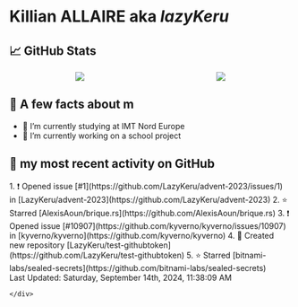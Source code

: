 <body>
    <div class="header">
        <h1><b>Killian ALLAIRE</b> aka <i>lazyKeru</i></h1>
    </div>
    <div class="body">
        <div>
            <h2>📈 GitHub Stats</h2>
            <div style="display: flex; align-items: flex-start; justify-content:space-around;">
                <img src="https://github-readme-stats.vercel.app/api?username=LazyKeru&theme=graywhite&show_icons=true" />
                <img src="https://github-readme-stats.vercel.app/api/top-langs/?username=LazyKeru" />
            </div>
        </div>
        <div>
            <h2>📣 A few facts about m</h2>
            <ul>
                <li>🌱 I’m currently studying at IMT Nord Europe</li>
                <li>🔭 I’m currently working on a school project</li>
            </ul>
        </div>
        <div>
            <h2>🌱 my most recent activity on GitHub</h2>
            <div>
                <!--RECENT_ACTIVITY:start-->
1. ❗️ Opened issue [#1](https://github.com/LazyKeru/advent-2023/issues/1) in [LazyKeru/advent-2023](https://github.com/LazyKeru/advent-2023)
2. ⭐ Starred [AlexisAoun/brique.rs](https://github.com/AlexisAoun/brique.rs)
3. ❗️ Opened issue [#10907](https://github.com/kyverno/kyverno/issues/10907) in [kyverno/kyverno](https://github.com/kyverno/kyverno)
4. 📔 Created new repository [LazyKeru/test-githubtoken](https://github.com/LazyKeru/test-githubtoken)
5. ⭐ Starred [bitnami-labs/sealed-secrets](https://github.com/bitnami-labs/sealed-secrets)
                <!--RECENT_ACTIVITY:end-->
            </div>
            <div>
                <!--RECENT_ACTIVITY:last_update-->
Last Updated: Saturday, September 14th, 2024, 11:38:09 AM
                <!--RECENT_ACTIVITY:last_update_end-->
            </div>
        </div>
    </div>
    <div class="footer">

    </div>
</body>

<!--
**LazyKeru/LazyKeru** is a ✨ _special_ ✨ repository because its `README.md` (this file) appears on your GitHub profile.

Here are some ideas to get you started:

- 🔭 I’m currently working on ...
- 🌱 I’m currently learning ...
- 👯 I’m looking to collaborate on ...
- 🤔 I’m looking for help with ...
- 💬 Ask me about ...
- 📫 How to reach me: ...
- 😄 Pronouns: ...
- ⚡ Fun fact: ...
-->